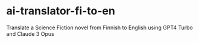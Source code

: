 # ai-translator-fi-to-en
Translate a Science Fiction novel from Finnish to English using GPT4 Turbo and Claude 3 Opus
